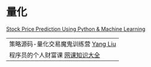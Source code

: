 # 量化

[Stock Price Prediction Using Python & Machine Learning](https://www.youtube.com/watch?v=QIUxPv5PJOY)

|                                                                                                     |
| --------------------------------------------------------------------------------------------------- |
| 策略源码-量化交易魔鬼训练营 [Yang Liu](https://www.youtube.com/playlist?list=PLhXu26RzZZTykTCQ2oZwqgd3TngXcVk1Z) |
| 程序员的个人财富课 [网课知识大全](https://www.youtube.com/playlist?list=PLhXu26RzZZTxK0M-d76QEfZBrtgmiA8ge)        |
